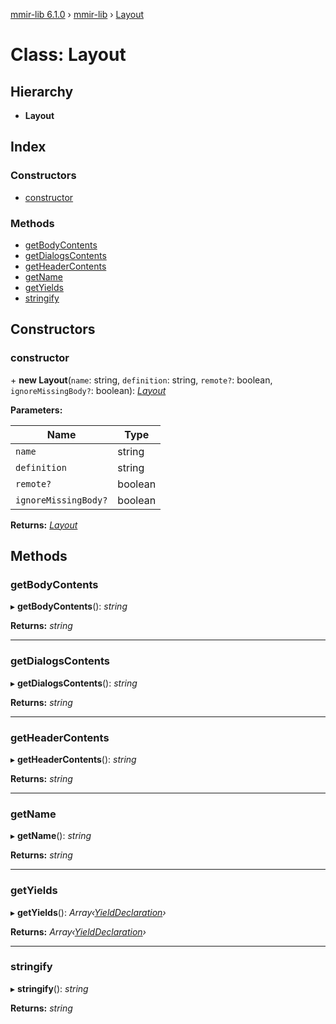 [mmir-lib 6.1.0](../README.md) › [mmir-lib](../modules/mmir_lib.md) › [Layout](mmir_lib.layout.md)

# Class: Layout

## Hierarchy

* **Layout**

## Index

### Constructors

* [constructor](mmir_lib.layout.md#constructor)

### Methods

* [getBodyContents](mmir_lib.layout.md#getbodycontents)
* [getDialogsContents](mmir_lib.layout.md#getdialogscontents)
* [getHeaderContents](mmir_lib.layout.md#getheadercontents)
* [getName](mmir_lib.layout.md#getname)
* [getYields](mmir_lib.layout.md#getyields)
* [stringify](mmir_lib.layout.md#stringify)

## Constructors

###  constructor

\+ **new Layout**(`name`: string, `definition`: string, `remote?`: boolean, `ignoreMissingBody?`: boolean): *[Layout](mmir_lib.layout.md)*

**Parameters:**

Name | Type |
------ | ------ |
`name` | string |
`definition` | string |
`remote?` | boolean |
`ignoreMissingBody?` | boolean |

**Returns:** *[Layout](mmir_lib.layout.md)*

## Methods

###  getBodyContents

▸ **getBodyContents**(): *string*

**Returns:** *string*

___

###  getDialogsContents

▸ **getDialogsContents**(): *string*

**Returns:** *string*

___

###  getHeaderContents

▸ **getHeaderContents**(): *string*

**Returns:** *string*

___

###  getName

▸ **getName**(): *string*

**Returns:** *string*

___

###  getYields

▸ **getYields**(): *Array‹[YieldDeclaration](mmir_lib.yielddeclaration.md)›*

**Returns:** *Array‹[YieldDeclaration](mmir_lib.yielddeclaration.md)›*

___

###  stringify

▸ **stringify**(): *string*

**Returns:** *string*
